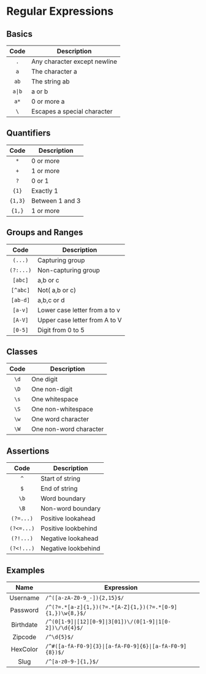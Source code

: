 # Regular Expressions

## Basics

|               Code                | Description                  |
| :-------------------------------: | ---------------------------- |
|                `.`                | Any character except newline |
|                `a`                | The character a              |
|               `ab`                | The string ab                |
|              `a\|b`               | a or b                       |
|               `a*`                | 0 or more a                  |
| `\` | Escapes a special character |

## Quantifiers

|  Code   | Description     |
| :-----: | --------------- |
|   `*`   | 0 or more       |
|   `+`   | 1 or more       |
|   `?`   | 0 or 1          |
|  `{1}`  | Exactly 1       |
| `{1,3}` | Between 1 and 3 |
| `{1,}`  | 1 or more       |

## Groups and Ranges

|   Code    | Description                   |
| :-------: | ----------------------------- |
|  `(...)`  | Capturing group               |
| `(?:...)` | Non-capturing group           |
|  `[abc]`  | a,b or c                      |
| `[^abc]`  | Not( a,b or c)                |
| `[ab-d]`  | a,b,c or d                    |
|  `[a-v]`  | Lower case letter from a to v |
|  `[A-V]`  | Upper case letter from A to V |
|  `[0-5]`  | Digit from 0 to 5             |

## Classes

| Code | Description            |
| :--: | ---------------------- |
| `\d` | One digit              |
| `\D` | One non-digit          |
| `\s` | One whitespace         |
| `\S` | One non-whitespace     |
| `\w` | One word character     |
| `\W` | One non-word character |

## Assertions

|    Code    | Description         |
| :--------: | ------------------- |
|    `^`     | Start of string     |
|    `$`     | End of string       |
|    `\b`    | Word boundary       |
|    `\B`    | Non-word boundary   |
| `(?=...)`  | Positive lookahead  |
| `(?<=...)` | Positive lookbehind |
| `(?!...)`  | Negative lookahead  |
| `(?<!...)` | Negative lookbehind |

## Examples

|   Name    | Expression                                                |
| :-------: | --------------------------------------------------------- |
| Username  | `/^([a-zA-Z0-9_-]){2,15}$/`                               |
| Password  | `/^(?=.*[a-z]{1,})(?=.*[A-Z]{1,})(?=.*[0-9]{1,})\w{8,}$/` |
| Birthdate | `/^(0[1-9]\|[12][0-9]\|3[01])\/(0[1-9]\|1[0-2])\/\d{4}$/` |
|  Zipcode  | `/^\d{5}$/`                                               |
| HexColor  | `/^#([a-fA-F0-9]{3}\|[a-fA-F0-9]{6}\|[a-fA-F0-9]{8})$/`   |
|   Slug    | `/^[a-z0-9-]{1,}$/`                                       |
